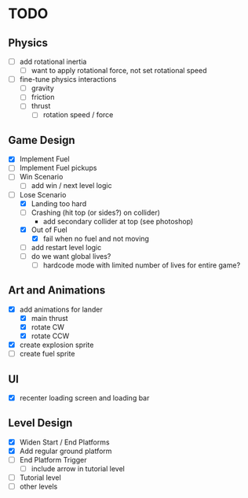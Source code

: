 # TODO

## Physics

-   [ ] add rotational inertia
    -   [ ] want to apply rotational force, not set rotational speed
-   [ ] fine-tune physics interactions
    -   [ ] gravity
    -   [ ] friction
    -   [ ] thrust
        -   [ ] rotation speed / force

## Game Design

-   [x] Implement Fuel
-   [ ] Implement Fuel pickups
-   [ ] Win Scenario
    -   [ ] add win / next level logic
-   [ ] Lose Scenario
    -   [x] Landing too hard
    -   [ ] Crashing (hit top (or sides?) on collider)
        -   add secondary collider at top (see photoshop)
    -   [x] Out of Fuel
        -   [x] fail when no fuel and not moving
    -   [ ] add restart level logic
    -   [ ] do we want global lives?
        -   [ ] hardcode mode with limited number of lives for entire game?

## Art and Animations

-   [x] add animations for lander
    -   [x] main thrust
    -   [x] rotate CW
    -   [x] rotate CCW
-   [x] create explosion sprite
-   [ ] create fuel sprite

## UI

-   [x] recenter loading screen and loading bar

## Level Design

-   [x] Widen Start / End Platforms
-   [x] Add regular ground platform
-   [ ] End Platform Trigger
    -   [ ] include arrow in tutorial level
-   [ ] Tutorial level
-   [ ] other levels
